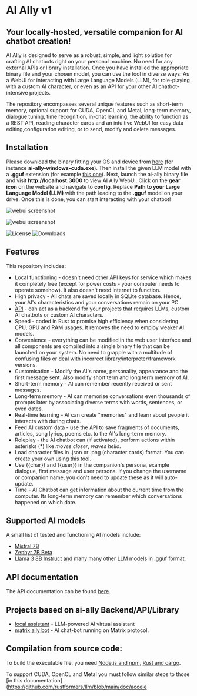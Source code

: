 # AI Ally v1

## Your locally-hosted, versatile companion for AI chatbot creation!

AI Ally is designed to serve as a robust, simple, and light solution for crafting AI chatbots right on your personal machine. No need for any external APIs or library installation. Once you have installed the appropriate binary file and your chosen model, you can use the tool in diverse ways: As a WebUI for interacting with Large Language Models (LLM), for role-playing with a custom AI character, or even as an API for your other AI chatbot-intensive projects.

The repository encompasses several unique features such as short-term memory, optional support for CUDA, OpenCL and Metal, long-term memory, dialogue tuning, time recognition, in-chat learning, the ability to function as a REST API, reading character cards and an intuitive WebUI for easy data editing,configuration editing, or to send, modify and delete messages.

## Installation
Please download the binary fitting your OS and device from [here](https://github.com/liyxbaby/ai-ally/releases/tag/1.0.0) (for instance **ai-ally-windows-cuda.exe**). Then install the given LLM model with a **.gguf** extension (for example [this one](https://huggingface.co/TheBloke/zephyr-7B-beta-GGUF/resolve/main/zephyr-7b-beta.Q4_K_M.gguf?download=true)). Next, launch the ai-ally binary file and visit **http://localhost:3000** to view AI Ally WebUI. Click on the **gear icon** on the website and navigate to **config**. Replace **Path to your Large Language Model (LLM)** with the path leading to the **.gguf** model on your drive. Once this is done, you can start interacting with your chatbot!

![webui screenshot](https://raw.githubusercontent.com/liyxbaby/ai-ally/main/public/webui_screenshot.png)

![webui screenshot](https://raw.githubusercontent.com/liyxbaby/ai-ally/main/public/webui_screenshot2.png)

![License](https://img.shields.io/github/license/liyxbaby/ai-ally)
![Downloads](https://img.shields.io/github/downloads/liyxbaby/ai-ally/total)

## Features
This repository includes:
- Local functioning - doesn't need other API keys for service which makes it completely free (except for power costs - your computer needs to operate somehow). It also doesn't need internet to function.
- High privacy - All chats are saved locally in SQLite database. Hence, your AI's characteristics and your conversations remain on your PC.
- [API](/docs/api_docs.md) - can act as a backend for your projects that requires LLMs, custom AI chatbots or custom AI characters.
- Speed - coded in Rust to promise high efficiency when considering CPU, GPU and RAM usages. It removes the need to employ weaker AI models.
- Convenience - everything can be modified in the web user interface and all components are compiled into a single binary file that can be launched on your system. No need to grapple with a multitude of confusing files or deal with incorrect library/interpreter/framework versions.
- Customisation - Modify the AI's name, personality, appearance and the first message sent. Also modify short term and long term memory of AI.
- Short-term memory - AI can remember recently received or sent messages.
- Long-term memory - AI can memorise conversations even thousands of prompts later by associating diverse terms with words, sentences, or even dates.
- Real-time learning - AI can create "memories" and learn about people it interacts with during chats.
- Feed AI custom data - use the API to save fragments of documents, articles, song lyrics, poems etc. to the AI's long-term memory.
- Roleplay - the AI chatbot can (if activated), perform actions within asterisks (*) like *moves closer*, *waves hello*.
- Load character files in .json or .png (character cards) format. You can create your own using [this tool](https://github.com/liyxbaby/character-factory).
- Use {{char}} and {{user}} in the companion's persona, example dialogue, first message and user persona. If you change the username or companion name, you don't need to update these as it will auto-update.
- Time - AI Chatbot can get information about the current time from the computer. Its long-term memory can remember which conversations happened on which date.

## Supported AI models
A small list of tested and functioning AI models include:
- [Mistral 7B](https://huggingface.co/TheBloke/Mistral-7B-Instruct-v0.1-GGUF)
- [Zephyr 7B Beta](https://huggingface.co/TheBloke/zephyr-7B-beta-GGUF)
- [Llama 3 8B Instruct](https://huggingface.co/MaziyarPanahi/Meta-Llama-3-8B-Instruct-GGUF)
and many many other LLM models in .gguf format.

## API documentation
The API documentation can be found [here](/docs/api_docs.md).

## Projects based on ai-ally Backend/API/Library
- [local assistant](https://github.com/liyxbaby/local-assistant) - LLM-powered AI virtual assistant
- [matrix ally bot](https://github.com/liyxbaby/matrix-ally-bot) - AI chat-bot running on Matrix protocol.

## Compilation from source code:
To build the executable file, you need [Node.js and npm](https://nodejs.org/), [Rust and cargo](https://www.rust-lang.org/).

To support CUDA, OpenCL and Metal you must follow similar steps to those [in this documentation](https://github.com/rustformers/llm/blob/main/doc/accele